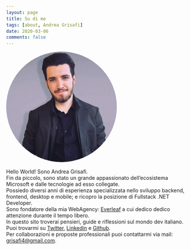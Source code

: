 ```yaml
---
layout: page
title: Su di me
tags: [about, Andrea Grisafi]
date: 2020-03-06
comments: false
---
```

<!-- ![_config.yml]({{ site.baseurl }}/assets/img/logo.jpg)   -->
<img src="../assets/img/logo.jpg" class="animated rotateIn" style="	border-radius: 50%;
	border: 3px solid $white;
	height: 300px;
	width: 300px;">

Hello World! Sono Andrea Grisafi.  
Fin da piccolo, sono stato un grande appassionato dell’ecosistema Microsoft e dalle tecnologie ad esso collegate.  
Possiedo diversi anni di esperienza specializzata nello sviluppo backend, frontend, desktop e mobile; e ricopro la posizione di Fullstack .NET Developer.  
Sono fondatore della mia WebAgency: [Everleaf](https://everleaf.it) a cui dedico dedico attenzione durante il tempo libero.  
In questo sito troverai pensieri, guide e riflessioni sul mondo dev italiano.  
Puoi trovarmi su [Twitter](https://twitter.com/sgri97), [Linkedin](https://www.linkedin.com/in/andreagrisafi/) e [Github](https://github.com/sgridev).  
Per collaborazioni e proposte professionali puoi contattarmi via mail: [grisafi4@gmail.com](mailto:grisafi4@gmail.com).  